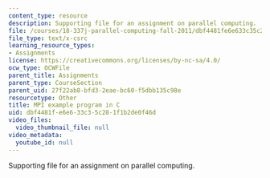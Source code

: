 ```yaml
---
content_type: resource
description: Supporting file for an assignment on parallel computing.
file: /courses/18-337j-parallel-computing-fall-2011/dbf4481fe6e633c35c281f1b2de0f46d_mpipi.c
file_type: text/x-csrc
learning_resource_types:
- Assignments
license: https://creativecommons.org/licenses/by-nc-sa/4.0/
ocw_type: OCWFile
parent_title: Assignments
parent_type: CourseSection
parent_uid: 27f22ab8-bfd3-2eae-bc60-f5dbb135c98e
resourcetype: Other
title: MPI example program in C
uid: dbf4481f-e6e6-33c3-5c28-1f1b2de0f46d
video_files:
  video_thumbnail_file: null
video_metadata:
  youtube_id: null
---
```

Supporting file for an assignment on parallel computing.